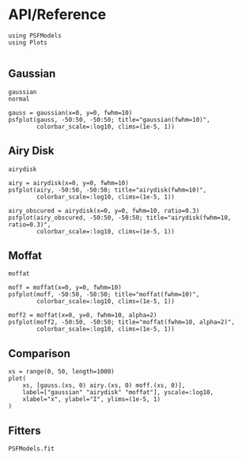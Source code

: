 # API/Reference

```@setup plots
using PSFModels
using Plots
```

```@index
```

## Gaussian

```@docs
gaussian
normal
```

```@example plots
gauss = gaussian(x=0, y=0, fwhm=10)
psfplot(gauss, -50:50, -50:50; title="gaussian(fwhm=10)",
        colorbar_scale=:log10, clims=(1e-5, 1))
```

## Airy Disk

```@docs
airydisk
```

```@example plots
airy = airydisk(x=0, y=0, fwhm=10)
psfplot(airy, -50:50, -50:50; title="airydisk(fwhm=10)",
        colorbar_scale=:log10, clims=(1e-5, 1))
```

```@example plots
airy_obscured = airydisk(x=0, y=0, fwhm=10, ratio=0.3)
psfplot(airy_obscured, -50:50, -50:50; title="airydisk(fwhm=10, ratio=0.3)",
        colorbar_scale=:log10, clims=(1e-5, 1))
```

## Moffat

```@docs
moffat
```

```@example plots
moff = moffat(x=0, y=0, fwhm=10)
psfplot(moff, -50:50, -50:50; title="moffat(fwhm=10)",
        colorbar_scale=:log10, clims=(1e-5, 1))
```

```@example plots
moff2 = moffat(x=0, y=0, fwhm=10, alpha=2)
psfplot(moff2, -50:50, -50:50; title="moffat(fwhm=10, alpha=2)",
        colorbar_scale=:log10, clims=(1e-5, 1))
```

## Comparison

```@example plots
xs = range(0, 50, length=1000)
plot(
    xs, [gauss.(xs, 0) airy.(xs, 0) moff.(xs, 0)],
    label=["gaussian" "airydisk" "moffat"], yscale=:log10,
    xlabel="x", ylabel="I", ylims=(1e-5, 1)
)
```

## Fitters

```@docs
PSFModels.fit
```
